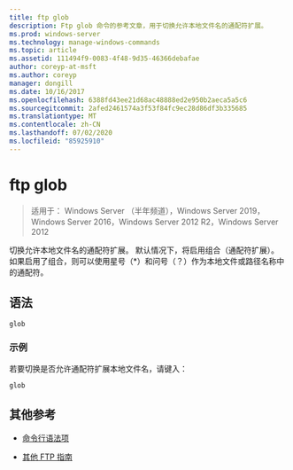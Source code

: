 ```yaml
---
title: ftp glob
description: Ftp glob 命令的参考文章，用于切换允许本地文件名的通配符扩展。
ms.prod: windows-server
ms.technology: manage-windows-commands
ms.topic: article
ms.assetid: 111494f9-0083-4f48-9d35-46366debafae
author: coreyp-at-msft
ms.author: coreyp
manager: dongill
ms.date: 10/16/2017
ms.openlocfilehash: 6388fd43ee21d68ac48888ed2e950b2aeca5a5c6
ms.sourcegitcommit: 2afed2461574a3f53f84fc9ec28d86df3b335685
ms.translationtype: MT
ms.contentlocale: zh-CN
ms.lasthandoff: 07/02/2020
ms.locfileid: "85925910"
---
```

# <a name="ftp-glob"></a>ftp glob

> 适用于： Windows Server （半年频道），Windows Server 2019，Windows Server 2016，Windows Server 2012 R2，Windows Server 2012

切换允许本地文件名的通配符扩展。 默认情况下，将启用组合（通配符扩展）。 如果启用了组合，则可以使用星号（*）和问号（？）作为本地文件或路径名称中的通配符。

## <a name="syntax"></a>语法

```
glob
```

### <a name="examples"></a>示例

若要切换是否允许通配符扩展本地文件名，请键入：

```
glob
```

## <a name="additional-references"></a>其他参考

- [命令行语法项](command-line-syntax-key.md)

- [其他 FTP 指南](https://docs.microsoft.com/previous-versions/orphan-topics/ws.10/cc756013(v=ws.10))
